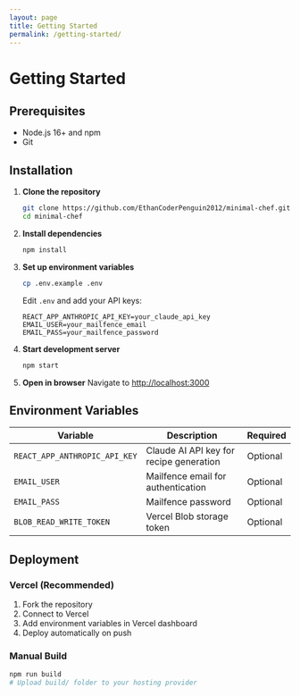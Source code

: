```yaml
---
layout: page
title: Getting Started
permalink: /getting-started/
---
```


# Getting Started

## Prerequisites

- Node.js 16+ and npm
- Git

## Installation

1. **Clone the repository**
   ```bash
   git clone https://github.com/EthanCoderPenguin2012/minimal-chef.git
   cd minimal-chef
   ```

2. **Install dependencies**
   ```bash
   npm install
   ```

3. **Set up environment variables**
   ```bash
   cp .env.example .env
   ```
   
   Edit `.env` and add your API keys:
   ```
   REACT_APP_ANTHROPIC_API_KEY=your_claude_api_key
   EMAIL_USER=your_mailfence_email
   EMAIL_PASS=your_mailfence_password
   ```

4. **Start development server**
   ```bash
   npm start
   ```

5. **Open in browser**
   Navigate to [http://localhost:3000](http://localhost:3000)

## Environment Variables

| Variable | Description | Required |
|----------|-------------|----------|
| `REACT_APP_ANTHROPIC_API_KEY` | Claude AI API key for recipe generation | Optional |
| `EMAIL_USER` | Mailfence email for authentication | Optional |
| `EMAIL_PASS` | Mailfence password | Optional |
| `BLOB_READ_WRITE_TOKEN` | Vercel Blob storage token | Optional |

## Deployment

### Vercel (Recommended)

1. Fork the repository
2. Connect to Vercel
3. Add environment variables in Vercel dashboard
4. Deploy automatically on push

### Manual Build

```bash
npm run build
# Upload build/ folder to your hosting provider
```